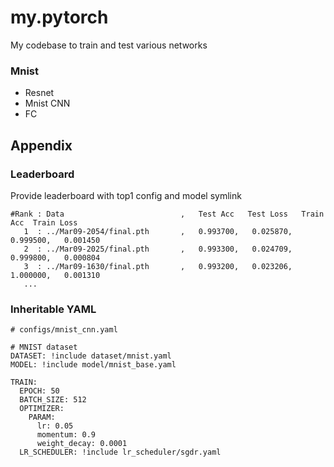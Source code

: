 # my.pytorch

My codebase to train and test various networks

### Mnist

* Resnet
* Mnist CNN
* FC 

## Appendix

### Leaderboard

Provide leaderboard with top1 config and model symlink

```
#Rank : Data                          ,   Test Acc   Test Loss   Train Acc  Train Loss
   1  : ../Mar09-2054/final.pth       ,   0.993700,   0.025870,   0.999500,   0.001450
   2  : ../Mar09-2025/final.pth       ,   0.993300,   0.024709,   0.999800,   0.000804
   3  : ../Mar09-1630/final.pth       ,   0.993200,   0.023206,   1.000000,   0.001310
   ...
```

### Inheritable YAML

```
# configs/mnist_cnn.yaml

# MNIST dataset
DATASET: !include dataset/mnist.yaml
MODEL: !include model/mnist_base.yaml

TRAIN:
  EPOCH: 50
  BATCH_SIZE: 512
  OPTIMIZER:
    PARAM:
      lr: 0.05
      momentum: 0.9
      weight_decay: 0.0001
  LR_SCHEDULER: !include lr_scheduler/sgdr.yaml
```

